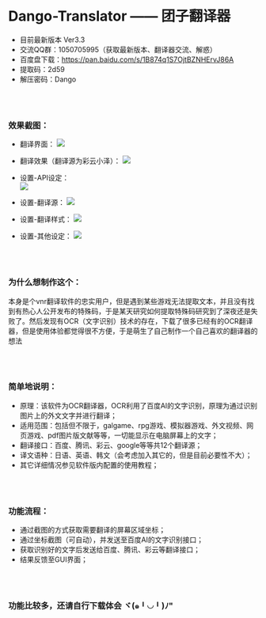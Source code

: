 # Dango-Translator —— 团子翻译器
+ 目前最新版本 Ver3.3
+ 交流QQ群：1050705995（获取最新版本、翻译器交流、解惑）
+ 百度盘下载：https://pan.baidu.com/s/1B874q1S7OjtBZNHErvJ86A
+ 提取码：2d59
+ 解压密码：Dango

<br/>
<br/>

### 效果截图：
+ 翻译界面：
![](https://github.com/PantsuDango/Dango-Translator/blob/master/git_image/Ver3.3/1.png)

+ 翻译效果（翻译源为彩云小泽）：
![](https://github.com/PantsuDango/Dango-Translator/blob/master/git_image/Ver3.3/2.png)

+ 设置-API设定：    
![](https://github.com/PantsuDango/Dango-Translator/blob/master/git_image/Ver3.3/3.png)

+ 设置-翻译源：
![](https://github.com/PantsuDango/Dango-Translator/blob/master/git_image/Ver3.3/4.png)

+ 设置-翻译样式：
![](https://github.com/PantsuDango/Dango-Translator/blob/master/git_image/Ver3.3/5.png)

+ 设置-其他设定：
![](https://github.com/PantsuDango/Dango-Translator/blob/master/git_image/Ver3.3/6.png)

<br/>
<br/>

### 为什么想制作这个：
本身是个vnr翻译软件的忠实用户，但是遇到某些游戏无法提取文本，并且没有找到有热心人公开发布的特殊码，于是某天研究如何提取特殊码研究到了深夜还是失败了。然后发现有OCR（文字识别）技术的存在，下载了很多已经有的OCR翻译器，但是使用体验都觉得很不方便，于是萌生了自己制作一个自己喜欢的翻译器的想法

<br/>
<br/>

### 简单地说明：
+ 原理：该软件为OCR翻译器，OCR利用了百度AI的文字识别，原理为通过识别图片上的外文文字并进行翻译；
+ 适用范围：包括但不限于，galgame、rpg游戏、模拟器游戏、外文视频、网页游戏、pdf图片版文献等等，一切能显示在电脑屏幕上的文字；
+ 翻译接口：百度、腾讯、彩云、google等等共12个翻译源；
+ 译文语种：日语、英语、韩文（会考虑加入其它的，但是目前必要性不大）；
+ 其它详细情况参见软件版内配置的使用教程；

<br/>
<br/>

### 功能流程：
+ 通过截图的方式获取需要翻译的屏幕区域坐标；
+ 通过坐标截图（可自动），并发送至百度AI的文字识别接口；
+ 获取识别好的文字后发送给百度、腾讯、彩云等翻译接口；
+ 结果反馈至GUI界面；

<br/>
<br/>

### 功能比较多，还请自行下载体会 ヾ(๑╹◡╹)ﾉ"

<br/>
